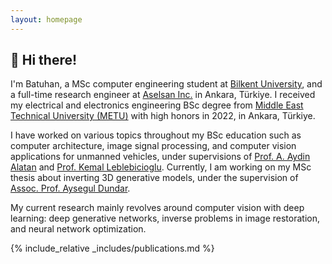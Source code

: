 ```yaml
---
layout: homepage
---
```


## 👋 Hi there!
I'm Batuhan, a MSc computer engineering student at [Bilkent University](https://w3.bilkent.edu.tr/bilkent/), and a full-time research engineer at [Aselsan Inc.](https://www.aselsan.com/en) in Ankara, Türkiye. I received my electrical and electronics engineering BSc degree from [Middle East Technical University (METU)](https://www.metu.edu.tr/) with high honors in 2022, in Ankara, Türkiye. 

I have worked on various topics throughout my BSc education such as computer architecture, image signal processing, and computer vision applications for unmanned vehicles, under supervisions of [Prof. A. Aydin Alatan](https://eee.metu.edu.tr/tr/personel/aydin-alatan) and [Prof. Kemal Leblebicioglu](https://eee.metu.edu.tr/tr/personel/kemal-leblebicioglu). Currently, I am working on my MSc thesis about inverting 3D generative models, under the supervision of [Assoc. Prof. Aysegul Dundar](http://www.cs.bilkent.edu.tr/~adundar/).

My current research mainly revolves around computer vision with deep learning: deep generative networks, inverse problems in image restoration, and neural network optimization. 

{% include_relative _includes/publications.md %}
